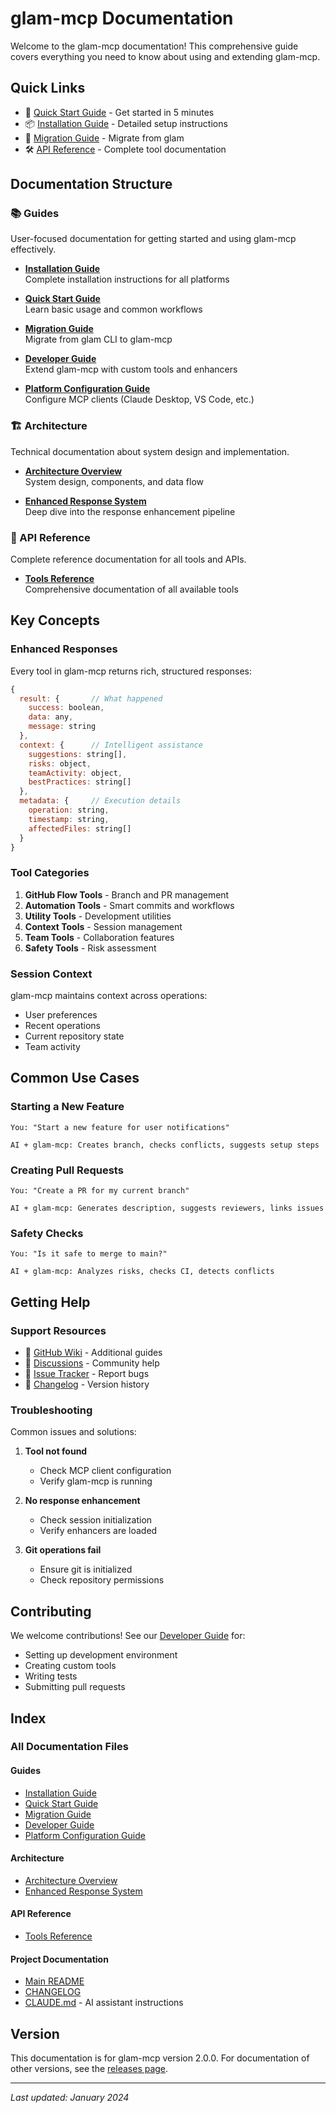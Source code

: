 # glam-mcp Documentation

Welcome to the glam-mcp documentation! This comprehensive guide covers everything you need to know about using and extending glam-mcp.

## Quick Links

- 🚀 [Quick Start Guide](./guides/quick-start.md) - Get started in 5 minutes
- 📦 [Installation Guide](./guides/installation.md) - Detailed setup instructions
- 🔄 [Migration Guide](./guides/migration-guide.md) - Migrate from glam
- 🛠️ [API Reference](./api/tools-reference.md) - Complete tool documentation

## Documentation Structure

### 📚 Guides

User-focused documentation for getting started and using glam-mcp effectively.

- **[Installation Guide](./guides/installation.md)**  
  Complete installation instructions for all platforms
  
- **[Quick Start Guide](./guides/quick-start.md)**  
  Learn basic usage and common workflows

- **[Migration Guide](./guides/migration-guide.md)**  
  Migrate from glam CLI to glam-mcp

- **[Developer Guide](./guides/developer-guide.md)**  
  Extend glam-mcp with custom tools and enhancers

- **[Platform Configuration Guide](./guides/platform-configuration.md)**  
  Configure MCP clients (Claude Desktop, VS Code, etc.)

### 🏗️ Architecture

Technical documentation about system design and implementation.

- **[Architecture Overview](./architecture/overview.md)**  
  System design, components, and data flow

- **[Enhanced Response System](./architecture/enhanced-response.md)**  
  Deep dive into the response enhancement pipeline

### 🔧 API Reference

Complete reference documentation for all tools and APIs.

- **[Tools Reference](./api/tools-reference.md)**  
  Comprehensive documentation of all available tools

## Key Concepts

### Enhanced Responses

Every tool in glam-mcp returns rich, structured responses:

```javascript
{
  result: {       // What happened
    success: boolean,
    data: any,
    message: string
  },
  context: {      // Intelligent assistance
    suggestions: string[],
    risks: object,
    teamActivity: object,
    bestPractices: string[]
  },
  metadata: {     // Execution details
    operation: string,
    timestamp: string,
    affectedFiles: string[]
  }
}
```

### Tool Categories

1. **GitHub Flow Tools** - Branch and PR management
2. **Automation Tools** - Smart commits and workflows
3. **Utility Tools** - Development utilities
4. **Context Tools** - Session management
5. **Team Tools** - Collaboration features
6. **Safety Tools** - Risk assessment

### Session Context

glam-mcp maintains context across operations:
- User preferences
- Recent operations
- Current repository state
- Team activity

## Common Use Cases

### Starting a New Feature

```
You: "Start a new feature for user notifications"

AI + glam-mcp: Creates branch, checks conflicts, suggests setup steps
```

### Creating Pull Requests

```
You: "Create a PR for my current branch"

AI + glam-mcp: Generates description, suggests reviewers, links issues
```

### Safety Checks

```
You: "Is it safe to merge to main?"

AI + glam-mcp: Analyzes risks, checks CI, detects conflicts
```

## Getting Help

### Support Resources

- 📖 [GitHub Wiki](https://github.com/slamb2k/glam-mcp/wiki) - Additional guides
- 💬 [Discussions](https://github.com/slamb2k/glam-mcp/discussions) - Community help
- 🐛 [Issue Tracker](https://github.com/slamb2k/glam-mcp/issues) - Report bugs
- 📝 [Changelog](../CHANGELOG.md) - Version history

### Troubleshooting

Common issues and solutions:

1. **Tool not found**
   - Check MCP client configuration
   - Verify glam-mcp is running

2. **No response enhancement**
   - Check session initialization
   - Verify enhancers are loaded

3. **Git operations fail**
   - Ensure git is initialized
   - Check repository permissions

## Contributing

We welcome contributions! See our [Developer Guide](./guides/developer-guide.md) for:

- Setting up development environment
- Creating custom tools
- Writing tests
- Submitting pull requests

## Index

### All Documentation Files

#### Guides
- [Installation Guide](./guides/installation.md)
- [Quick Start Guide](./guides/quick-start.md)
- [Migration Guide](./guides/migration-guide.md)
- [Developer Guide](./guides/developer-guide.md)
- [Platform Configuration Guide](./guides/platform-configuration.md)

#### Architecture
- [Architecture Overview](./architecture/overview.md)
- [Enhanced Response System](./architecture/enhanced-response.md)

#### API Reference
- [Tools Reference](./api/tools-reference.md)

#### Project Documentation
- [Main README](../README.md)
- [CHANGELOG](../CHANGELOG.md)
- [CLAUDE.md](../CLAUDE.md) - AI assistant instructions

## Version

This documentation is for glam-mcp version 2.0.0. For documentation of other versions, see the [releases page](https://github.com/slamb2k/glam-mcp/releases).

---

*Last updated: January 2024*